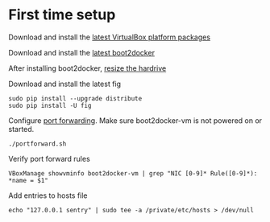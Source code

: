 # First time setup

Download and install the [latest VirtualBox platform packages](https://www.virtualbox.org/wiki/Downloads)

Download and install the [latest boot2docker](https://github.com/boot2docker/osx-installer/releases)

After installing boot2docker, [resize the hardrive](boot2docker-init.sh)

Download and install the latest fig
```
sudo pip install --upgrade distribute
sudo pip install -U fig
```

Configure [port forwarding](portforward.sh). Make sure boot2docker-vm is not powered on or started.
```
./portforward.sh
```

Verify port forward rules
```
VBoxManage showvminfo boot2docker-vm | grep "NIC [0-9]* Rule([0-9]*): *name = $1"
```

Add entries to hosts file
```
echo "127.0.0.1 sentry" | sudo tee -a /private/etc/hosts > /dev/null
```
